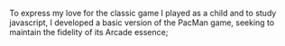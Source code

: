 To express my love for the classic game I played as a child and to study javascript, I developed a basic version of the PacMan game, seeking to maintain the fidelity of its Arcade essence;
